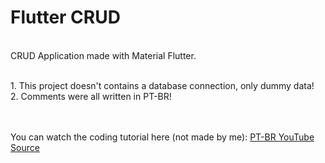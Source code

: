 # Flutter CRUD

<br/> CRUD Application made with Material Flutter.

<br/> 1. This project doesn't contains a database connection, only dummy data!
<br/> 2. Comments were all written in PT-BR! 

<br/>
<br/> You can watch the coding tutorial here (not made by me): <a href="https://youtu.be/ViahqKZzZ7Y"> PT-BR YouTube Source </a>

